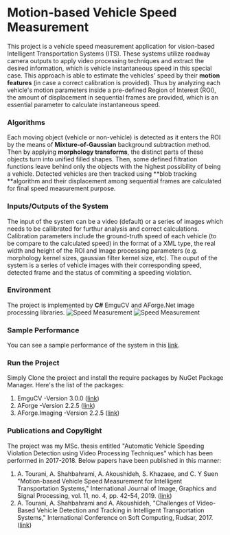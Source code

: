 # Motion-based Vehicle Speed Measurement

This project is a vehicle speed measurement application for vision-based Intelligent Transportation Systems (ITS). These systems utilize roadway camera outputs to apply video processing techniques and extract the desired information, which is vehicle instantaneous speed in this special case. This approach is able to estimate the vehicles' speed by their **motion features** (in case a correct calibration is provided). Thus by analyzing each vehicle's motion parameters inside a pre-defined Region of Interest (ROI), the amount of displacement in sequential frames are provided, which is an essential parameter to calculate instantaneous speed.

### Algorithms
Each moving object (vehicle or non-vehicle) is detected as it enters the ROI by the means of **Mixture-of-Gaussian** background subtraction method. Then by applying **morphology transforms**, the distinct parts of these objects turn into unified filled shapes. Then, some defined filtration functions leave behind only the objects with the highest possibility of being a vehicle. Detected vehicles are then tracked using **blob tracking **algorithm and their displacement among sequential frames are calculated for final speed measurement purpose. 

### Inputs/Outputs of the System
The input of the system can be a video (default) or a series of images which needs to be callibrated for furthur analysis and correct calculations. Calibration parameters include the ground-truth speed of each vehicle (to be compare to the calculated speed) in the format of a XML type, the real width and height of the ROI and Image processing parameters (e.g. morphology kernel sizes, gaussian filter kernel size, etc). The ouput of the system is a series of vehicle images with their corresponding speed, detected frame and the status of commiting a speeding violation.

### Environment
The project is implemented by **C#** EmguCV and AForge.Net image processing libraries.
![Speed Measurement](http://alitourani.ir/wp-content/uploads/ProjectSpeed1.png "Vehicle Speed Measurement")
![Speed Measurement](http://alitourani.ir/wp-content/uploads/ProjectSpeed2.png "Vehicle Speed Measurement")

### Sample Performance
You can see a sample performance of the system in this [link](https://www.youtube.com/watch?v=Qs-alxle-FU "link").

### Run the Project
Simply Clone the project and install the require packages by NuGet Package Manager. Here's the list of the packages:
1. EmguCV -Version 3.0.0 ([link](https://www.nuget.org/packages/EmguCV/3.0.0 "link"))
2. AForge -Version 2.2.5 ([link](https://www.nuget.org/packages/AForge/ "link"))
3. AForge.Imaging -Version 2.2.5 ([link](https://www.nuget.org/packages/AForge.Imaging/ "link"))

### Publications and CopyRight
The project was my MSc. thesis entitled "Automatic Vehicle Speeding Violation Detection using Video Processing Techniques" which has been performed in 2017-2018. Below papers have been published in this manner:
1. A. Tourani, A. Shahbahrami, A. Akoushideh, S. Khazaee, and C. Y Suen "Motion-based Vehicle Speed Measurement for Intelligent Transportation Systems," International Journal of Image, Graphics and Signal Processing, vol. 11, no. 4, pp. 42-54, 2019. ([link](https://www.researchgate.net/publication/332297032_Motion-based_Vehicle_Speed_Measurement_for_Intelligent_Transportation_Systems "link"))
2. A. Tourani, A. Shahbahrami and A. Akoushideh, "Challenges of Video-Based Vehicle Detection and Tracking in Intelligent Transportation Systems," International Conference on Soft Computing, Rudsar, 2017. ([link](https://www.researchgate.net/publication/321254958_Challenges_of_Video-Based_Vehicle_Detection_and_Tracking_in_Intelligent_Transportation_Systems "link"))
